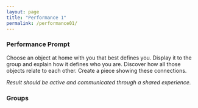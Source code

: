 ```yaml
---
layout: page
title: "Performance 1"
permalink: /performance01/
---
```


### Performance Prompt

Choose an object at home with you that best defines you. Display it to the group and explain how it defines who you are. Discover how all those objects relate to each other. Create a piece showing these connections.

_Result should be active and communicated through a shared experience._

### Groups
